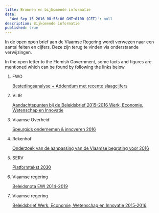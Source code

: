 ```yaml
---
title: Bronnen en bijkomende informatie
date:
  'Wed Sep 15 2016 08:55:00 GMT+0100 (CET)': null
description: Bijkomende informatie
published: true
---
```

In de open open brief aan de Vlaamse Regering wordt verwezen naar een aantal feiten en cijfers. Deze zijn terug te vinden via onderstaande verwijzingen.

In the open letter to the Flemish Government, some facts and figures are mentioned which can be found by following the links below.


1. FWO
	
    [Bestedingsanalyse + Addendum met recente slaagcijfers](http://www.fwo.be/media/585452/bestedingsanalyse_2005-2015.pdf)

2. VLIR

	[Aandachtspunten bij de Beleidsbrief 2015-2016 Werk, Economie, Wetenschap en Innovatie](http://www.vlir.be/media/docs/Onderzoeksbeleid/VLIR%20nota%20BeleidsbriefWI%2020151216.pdf)

3. Vlaamse Overheid

	[Speurgids ondernemen & innoveren 2016](http://www.vlaanderen.be/nl/publicaties/detail/speurgids-2016)

4. Rekenhof

	[Onderzoek van de aanpassing van de Vlaamse begroting voor 2016](https://www.ccrek.be/Docs/2016_18_AanpassingVlaamseBegroting2016.pdf)

5. SERV

	[Platformtekst 2030](http://www.ewi-vlaanderen.be/sites/default/files/serv_20160208_platformtekst2030_doc.pdf)

6. Vlaamse regering

	[Beleidsnota EWI 2014-2019](http://www.ewi-vlaanderen.be/sites/default/files/bestanden/Beleidsnota_2014_2019_Werk_Economie_Wetenschap_Innovatie.pdf)

7. Vlaamse regering

	[Beleidsbrief Werk, Economie, Wetenschap en Innovatie 2015-2016](http://docs.vlaamsparlement.be/docs/stukken/2015-2016/g515-1.pdf)
